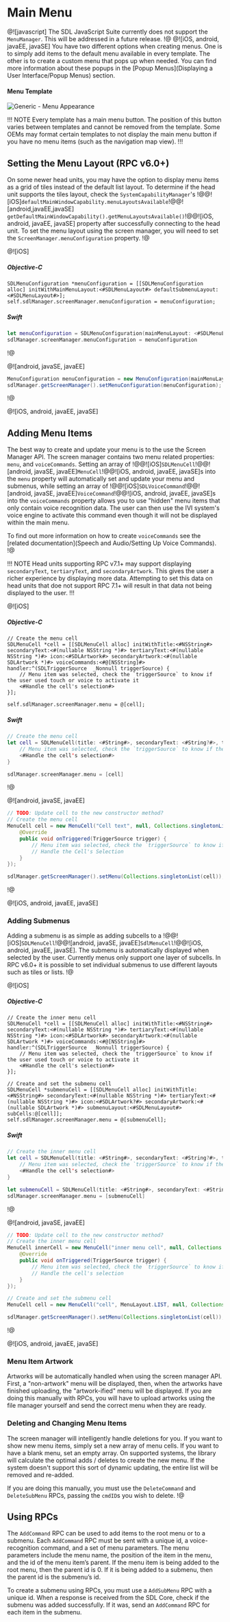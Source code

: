 # Main Menu
@![javascript]
The SDL JavaScript Suite currently does not support the `MenuManager`. This will be addressed in a future release.
!@
@![iOS, android, javaEE, javaSE]
You have two different options when creating menus. One is to simply add items to the default menu available in every template. The other is to create a custom menu that pops up when needed. You can find more information about these popups in the [Popup Menus](Displaying a User Interface/Popup Menus) section.

#### Menu Template
![Generic - Menu Appearance](assets/Generic_menu_dark.png)

!!! NOTE
Every template has a main menu button. The position of this button varies between templates and cannot be removed from the template. Some OEMs may format certain templates to not display the main menu button if you have no menu items (such as the navigation map view).
!!!

## Setting the Menu Layout (RPC v6.0+)
On some newer head units, you may have the option to display menu items as a grid of tiles instead of the default list layout. To determine if the head unit supports the tiles layout, check the `SystemCapabilityManager`'s !@@![iOS]`defaultMainWindowCapability.menuLayoutsAvailable`!@@![android,javaEE,javaSE] `getDefaultMainWindowCapability().getMenuLayoutsAvailable()`!@@![iOS, android, javaEE, javaSE] property after successfully connecting to the head unit. To set the menu layout using the screen manager, you will need to set the `ScreenManager.menuConfiguration` property.
!@

@![iOS]
##### Objective-C
```objc
SDLMenuConfiguration *menuConfiguration = [[SDLMenuConfiguration alloc] initWithMainMenuLayout:<#SDLMenuLayout#> defaultSubmenuLayout:<#SDLMenuLayout#>];
self.sdlManager.screenManager.menuConfiguration = menuConfiguration;
```
##### Swift
```swift
let menuConfiguration = SDLMenuConfiguration(mainMenuLayout: <#SDLMenuLayout#>, defaultSubmenuLayout: <#SDLMenuLayout#>)
sdlManager.screenManager.menuConfiguration = menuConfiguration
```
!@

@![android, javaSE, javaEE]
```java
MenuConfiguration menuConfiguration = new MenuConfiguration(mainMenuLayout, submenuLayout);
sdlManager.getScreenManager().setMenuConfiguration(menuConfiguration);
```
!@

@![iOS, android, javaEE, javaSE]
## Adding Menu Items 
The best way to create and update your menu is to the use the Screen Manager API. The screen manager contains two menu related properties: `menu`, and `voiceCommands`. Setting an array of !@@![iOS]`SDLMenuCell`!@@![android, javaSE, javaEE]`MenuCell`!@@![iOS, android, javaEE, javaSE]s into the `menu` property will automatically set and update your menu and submenus, while setting an array of !@@![iOS]`SDLVoiceCommand`!@@![android, javaSE, javaEE]`VoiceCommand`!@@![iOS, android, javaEE, javaSE]s into the `voiceCommands` property allows you to use "hidden" menu items that only contain voice recognition data. The user can then use the IVI system's voice engine to activate this command even though it will not be displayed within the main menu.

To find out more information on how to create `voiceCommands` see the [related documentation](Speech and Audio/Setting Up Voice Commands).
!@

!!! NOTE
Head units supporting RPC v7.1+ may support displaying `secondaryText`, `tertiaryText`, and `secondaryArtwork`. This gives the user a richer experience by displaying more data. Attempting to set this data on head units that doe not support RPC 7.1+ will result in that data not being displayed to the user. 
!!!

@![iOS]
##### Objective-C
```objc
// Create the menu cell
SDLMenuCell *cell = [[SDLMenuCell alloc] initWithTitle:<#NSString#> secondaryText:<#(nullable NSString *)#> tertiaryText:<#(nullable NSString *)#> icon:<#SDLArtwork#> secondaryArtwork:<#(nullable SDLArtwork *)#> voiceCommands:<#@[NSString]#> handler:^(SDLTriggerSource  _Nonnull triggerSource) {
    // Menu item was selected, check the `triggerSource` to know if the user used touch or voice to activate it
    <#Handle the cell's selection#>
}];

self.sdlManager.screenManager.menu = @[cell];
```

##### Swift
```swift
// Create the menu cell
let cell = SDLMenuCell(title: <#String#>, secondaryText: <#String?#>, tertiaryText: <#String?#>, icon: <#SDLArtwork?#>, secondaryArtwork: <#SDLArtwork?#>, voiceCommands: <#[String]?#>) { (triggerSource: SDLTriggerSource) in
    // Menu item was selected, check the `triggerSource` to know if the user used touch or voice to activate it
    <#Handle the cell's selection#>
}

sdlManager.screenManager.menu = [cell]
```
!@

@![android, javaSE, javaEE]
```java
// TODO: Update cell to the new constructor method?
// Create the menu cell
MenuCell cell = new MenuCell("Cell text", null, Collections.singletonList("cell text"), new MenuSelectionListener() {
    @Override
    public void onTriggered(TriggerSource trigger) {
        // Menu item was selected, check the `triggerSource` to know if the user used touch or voice to activate it
        // Handle the Cell's Selection
    }
});

sdlManager.getScreenManager().setMenu(Collections.singletonList(cell));
```
!@

@![iOS, android, javaEE, javaSE]
### Adding Submenus
Adding a submenu is as simple as adding subcells to a !@@![iOS]`SDLMenuCell`!@@![android, javaSE, javaEE]`SdlMenuCell`!@@![iOS, android, javaEE, javaSE]. The submenu is automatically displayed when selected by the user. Currently menus only support one layer of subcells. In RPC v6.0+ it is possible to set individual submenus to use different layouts such as tiles or lists.
!@

@![iOS]
##### Objective-C
```objc
// Create the inner menu cell
SDLMenuCell *cell = [[SDLMenuCell alloc] initWithTitle:<#NSString#> secondaryText:<#(nullable NSString *)#> tertiaryText:<#(nullable NSString *)#> icon:<#SDLArtwork#> secondaryArtwork:<#(nullable SDLArtwork *)#> voiceCommands:<#@[NSString]#> handler:^(SDLTriggerSource  _Nonnull triggerSource) {
    // Menu item was selected, check the `triggerSource` to know if the user used touch or voice to activate it
    <#Handle the cell's selection#>
}];

// Create and set the submenu cell
SDLMenuCell *submenuCell = [[SDLMenuCell alloc] initWithTitle:<#NSString#> secondaryText:<#(nullable NSString *)#> tertiaryText:<#(nullable NSString *)#> icon:<#SDLArtwork?#> secondaryArtwork:<#(nullable SDLArtwork *)#> submenuLayout:<#SDLMenuLayout#> subCells:@[cell]];
self.sdlManager.screenManager.menu = @[submenuCell];
```

##### Swift
```swift
// Create the inner menu cell
let cell = SDLMenuCell(title: <#String#>, secondaryText: <#String?#>, tertiaryText: <#String?#>, icon: <#SDLArtwork?#>, secondaryArtwork: <#SDLArtwork?#>, voiceCommands: <#[String]?#>) { (triggerSource: SDLTriggerSource) in
    // Menu item was selected, check the `triggerSource` to know if the user used touch or voice to activate it
    <#Handle the cell's selection#>
}

let submenuCell = SDLMenuCell(title: <#String#>, secondaryText: <#String?#>, tertiaryText: <#String?#>, icon: <#SDLArtwork?#>, secondaryArtwork: <#SDLArtwork?#>, submenuLayout: <#SDLMenuLayout#>, subCells: [cell])
sdlManager.screenManager.menu = [submenuCell]
```
!@

@![android, javaSE, javaEE]
```java
// TODO: Update cell to the new constructor method?
// Create the inner menu cell
MenuCell innerCell = new MenuCell("inner menu cell", null, Collections.singletonList("inner menu cell"), new MenuSelectionListener() {
    @Override
    public void onTriggered(TriggerSource trigger) {
        // Menu item was selected, check the `triggerSource` to know if the user used touch or voice to activate it
        // Handle the cell's selection
    }
});

// Create and set the submenu cell
MenuCell cell = new MenuCell("cell", MenuLayout.LIST, null, Collections.singletonList(innerCell));

sdlManager.getScreenManager().setMenu(Collections.singletonList(cell));
```
!@

@![iOS, android, javaEE, javaSE]
### Menu Item Artwork
Artworks will be automatically handled when using the screen manager API. First, a "non-artwork" menu will be displayed, then, when the artworks have finished uploading, the "artwork-ified" menu will be displayed. If you are doing this manually with RPCs, you will have to upload artworks using the file manager yourself and send the correct menu when they are ready.

### Deleting and Changing Menu Items
The screen manager will intelligently handle deletions for you. If you want to show new menu items, simply set a new array of menu cells. If you want to have a blank menu, set an empty array. On supported systems, the library will calculate the optimal adds / deletes to create the new menu. If the system doesn't support this sort of dynamic updating, the entire list will be removed and re-added.

If you are doing this manually, you must use the `DeleteCommand` and `DeleteSubMenu` RPCs, passing the `cmdID`s you wish to delete.
!@

## Using RPCs
The `AddCommand` RPC can be used to add items to the root menu or to a submenu. Each `AddCommand` RPC must be sent with a unique id, a voice-recognition command, and a set of menu parameters. The menu parameters include the menu name, the position of the item in the menu, and the id of the menu item’s parent. If the menu item is being added to the root menu, then the parent id is 0. If it is being added to a submenu, then the parent id is the submenu’s id.

To create a submenu using RPCs, you must use a `AddSubMenu` RPC with a unique id. When a response is received from the SDL Core, check if the submenu was added successfully. If it was, send an `AddCommand` RPC for each item in the submenu.
